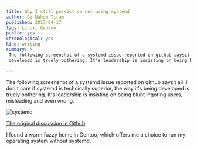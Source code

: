 ```yaml
---
title: Why I still persist on not using systemd
author: Oz Nahum Tiram
published: 2017-04-17
tags: Linux, Gentoo
public: yes
chronological: yes
kind: writing
summary: >
 The following screenshot of a systemd issue reported on github saysit all.  I don't care if systemd is technically superior, the way it's being
 developed is truely bothering. It's leadership is insisting on being blunt  ingoring users, misleading and even wrong.

---
```


The following screenshot of a systemd issue reported on github saysit all.  I don't care if systemd is technically superior, the way it's being
developed is truely bothering. It's leadership is insisting on being blunt  ingoring users, misleading and even wrong.

 ![systemd](https://raw.githubusercontent.com/oz123/oz123.github.io/master/media/uploads/systemd.png)

[The original discussion in Github][1]

I found a warm fuzzy home in Gentoo, which offers me a choice to run
my operating system without systemd.


[1]: https://github.com/systemd/systemd/issues/5644
